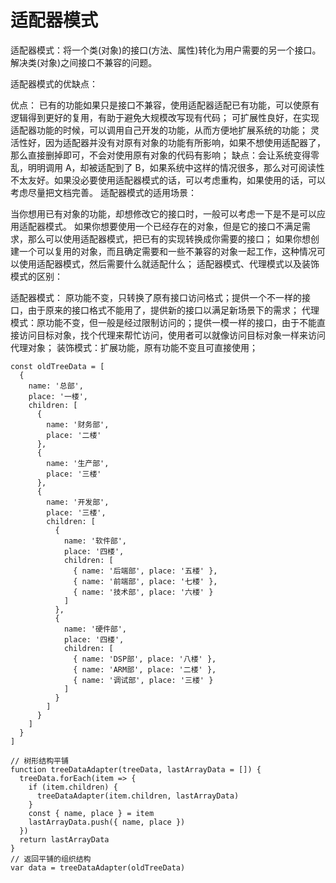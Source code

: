 # 适配器模式

适配器模式：将一个类(对象)的接口(方法、属性)转化为用户需要的另一个接口。解决类(对象)之间接口不兼容的问题。

适配器模式的优缺点：

优点：
已有的功能如果只是接口不兼容，使用适配器适配已有功能，可以使原有逻辑得到更好的复用，有助于避免大规模改写现有代码；
可扩展性良好，在实现适配器功能的时候，可以调用自己开发的功能，从而方便地扩展系统的功能；
灵活性好，因为适配器并没有对原有对象的功能有所影响，如果不想使用适配器了，那么直接删掉即可，不会对使用原有对象的代码有影响；
缺点：会让系统变得零乱，明明调用 A，却被适配到了 B，如果系统中这样的情况很多，那么对可阅读性不太友好。如果没必要使用适配器模式的话，可以考虑重构，如果使用的话，可以考虑尽量把文档完善。
适配器模式的适用场景：

当你想用已有对象的功能，却想修改它的接口时，一般可以考虑一下是不是可以应用适配器模式。
如果你想要使用一个已经存在的对象，但是它的接口不满足需求，那么可以使用适配器模式，把已有的实现转换成你需要的接口；
如果你想创建一个可以复用的对象，而且确定需要和一些不兼容的对象一起工作，这种情况可以使用适配器模式，然后需要什么就适配什么；
适配器模式、代理模式以及装饰模式的区别：

适配器模式： 原功能不变，只转换了原有接口访问格式；提供一个不一样的接口，由于原来的接口格式不能用了，提供新的接口以满足新场景下的需求；
代理模式：原功能不变，但一般是经过限制访问的；提供一模一样的接口，由于不能直接访问目标对象，找个代理来帮忙访问，使用者可以就像访问目标对象一样来访问代理对象；
装饰模式：扩展功能，原有功能不变且可直接使用；

```// 原来的树形结构
const oldTreeData = [
  {
    name: '总部',
    place: '一楼',
    children: [
      {
        name: '财务部',
        place: '二楼'
      },
      {
        name: '生产部',
        place: '三楼'
      },
      {
        name: '开发部',
        place: '三楼',
        children: [
          {
            name: '软件部',
            place: '四楼',
            children: [
              { name: '后端部', place: '五楼' },
              { name: '前端部', place: '七楼' },
              { name: '技术部', place: '六楼' }
            ]
          },
          {
            name: '硬件部',
            place: '四楼',
            children: [
              { name: 'DSP部', place: '八楼' },
              { name: 'ARM部', place: '二楼' },
              { name: '调试部', place: '三楼' }
            ]
          }
        ]
      }
    ]
  }
]

// 树形结构平铺
function treeDataAdapter(treeData, lastArrayData = []) {
  treeData.forEach(item => {
    if (item.children) {
      treeDataAdapter(item.children, lastArrayData)
    }
    const { name, place } = item
    lastArrayData.push({ name, place })
  })
  return lastArrayData
}
// 返回平铺的组织结构
var data = treeDataAdapter(oldTreeData)

```
